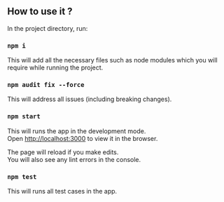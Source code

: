 ## How to use it ?

In the project directory, run:

### `npm i`

This will add all the necessary files such as node modules which you will require while running the project.

### `npm audit fix --force`

This will address all issues (including breaking changes).

### `npm start`

This will runs the app in the development mode.\
Open [http://localhost:3000](http://localhost:3000) to view it in the browser.

The page will reload if you make edits.\
You will also see any lint errors in the console.

### `npm test`

This will runs all test cases in the app.
